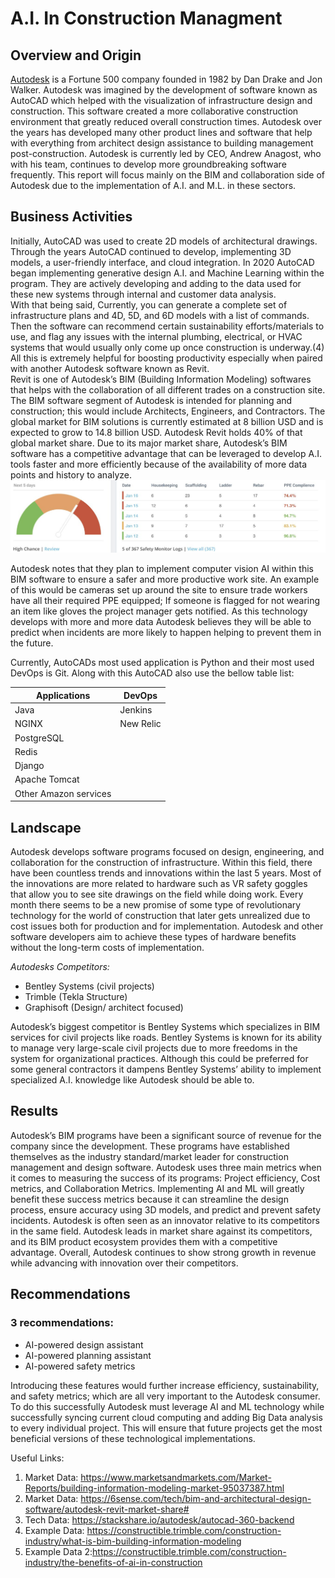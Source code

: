 # A.I. In Construction Managment

## Overview and Origin

[Autodesk](https://www.autodesk.com/company) is a Fortune 500 company founded in 1982 by Dan Drake and Jon Walker. Autodesk was imagined by the development of software known as AutoCAD which helped with the visualization of infrastructure design and construction. This software created a more collaborative construction environment that greatly reduced overall construction times. Autodesk over the years has developed many other product lines and software that help with everything from architect design assistance to building management post-construction. Autodesk is currently led by CEO, Andrew Anagost, who with his team, continues to develop more groundbreaking software frequently. This report will focus mainly on the BIM and collaboration side of Autodesk due to the implementation of A.I. and M.L. in these sectors. 

## Business Activities

 Initially, AutoCAD was used to create 2D models of architectural drawings. Through the years AutoCAD continued to develop, implementing 3D models, a user-friendly interface, and cloud integration. In 2020 AutoCAD began implementing generative design A.I. and Machine Learning within the program. They are actively developing and adding to the data used for these new systems through internal and customer data analysis. <br>
 With that being said, Currently, you can generate a complete set of infrastructure plans and 4D, 5D, and 6D models with a list of commands. Then the software can recommend certain sustainability efforts/materials to use, and flag any issues with the internal plumbing, electrical, or HVAC systems that would usually only come up once construction is underway.(4) All this is extremely helpful for boosting productivity especially when paired with another Autodesk software known as Revit. <br>
 Revit is one of Autodesk’s BIM (Building Information Modeling) softwares that helps with the collaboration of all different trades on a construction site. The BIM software segment of Autodesk is intended for planning and construction; this would include Architects, Engineers, and Contractors. The global market for BIM solutions is currently estimated at 8 billion USD and is expected to grow to 14.8 billion USD. Autodesk Revit holds 40% of that global market share. Due to its major market share, Autodesk’s BIM software has a competitive advantage that can be leveraged to develop A.I. tools faster and more efficiently because of the availability of more data points and history to analyze. <br>
 ![Project Logo](Images/Data.png)

 Autodesk notes that they plan to implement computer vision AI within this BIM software to ensure a safer and more productive work site. An example of this would be cameras set up around the site to ensure trade workers have all their required PPE equipped; If someone is flagged for not wearing an item like gloves the project manager gets notified. As this technology develops with more and more data Autodesk believes they will be able to predict when incidents are more likely to happen helping to prevent them in the future. <br>

Currently, AutoCADs most used application is Python and their most used DevOps is Git. Along with this AutoCAD also use the bellow table list:

| Applications                     | DevOps                          |
|---------------------------------|---------------------------------|
| Java                            | Jenkins                          |
| NGINX                            | New Relic                        |
| PostgreSQL                       |                                 |
| Redis                            |                                 |
| Django                           |                                 |
| Apache Tomcat                    |                                 |
| Other Amazon services            |                                 |


## Landscape

Autodesk develops software programs focused on design, engineering, and collaboration for the construction of infrastructure. Within this field, there have been countless trends and innovations within the last 5 years. Most of the innovations are more related to hardware such as VR safety goggles that allow you to see site drawings on the field while doing work. Every month there seems to be a new promise of some type of revolutionary technology for the world of construction that later gets unrealized due to cost issues both for production and for implementation. Autodesk and other software developers aim to achieve these types of hardware benefits without the long-term costs of implementation. 
<br>

*Autodesks Competitors:*

* Bentley Systems (civil projects)
* Trimble (Tekla Structure)
* Graphisoft (Design/ architect focused) 

Autodesk’s biggest competitor is Bentley Systems which specializes in BIM services for civil projects like roads. Bentley Systems is known for its ability to manage very large-scale civil projects due to more freedoms in the system for organizational practices. Although this could be preferred for some general contractors it dampens Bentley Systems’ ability to implement specialized A.I. knowledge like Autodesk should be able to. 

## Results

Autodesk’s BIM programs have been a significant source of revenue for the company since the development. These programs have established themselves as the industry standard/market leader for construction management and design software. Autodesk uses three main metrics when it comes to measuring the success of its programs: Project efficiency, Cost metrics, and Collaboration Metrics. Implementing AI and ML will greatly benefit these success metrics because it can streamline the design process, ensure accuracy using 3D models, and predict and prevent safety incidents. Autodesk is often seen as an innovator relative to its competitors in the same field. Autodesk leads in market share against its competitors, and its BIM product ecosystem provides them with a competitive advantage. Overall, Autodesk continues to show strong growth in revenue while advancing with innovation over their competitors.

## Recommendations

### 3 recommendations:
* AI-powered design assistant
* AI-powered planning assistant
* AI-powered safety metrics

Introducing these features would further increase efficiency, sustainability, and safety metrics; which are all very important to the Autodesk consumer. To do this successfully Autodesk must leverage AI and ML technology while successfully syncing current cloud computing and adding Big Data analysis to every individual project. This will ensure that future projects get the most beneficial versions of these technological implementations. 

Useful Links:
1. Market Data: https://www.marketsandmarkets.com/Market-Reports/building-information-modeling-market-95037387.html
2. Market Data: https://6sense.com/tech/bim-and-architectural-design-software/autodesk-revit-market-share#
3. Tech Data: https://stackshare.io/autodesk/autocad-360-backend
4. Example Data: https://constructible.trimble.com/construction-industry/what-is-bim-building-information-modeling
5. Example Data 2:https://constructible.trimble.com/construction-industry/the-benefits-of-ai-in-construction

[def]: https://www.autodesk.com/company
[def2]: Desktop/Activites/ai-case-study/Data.png